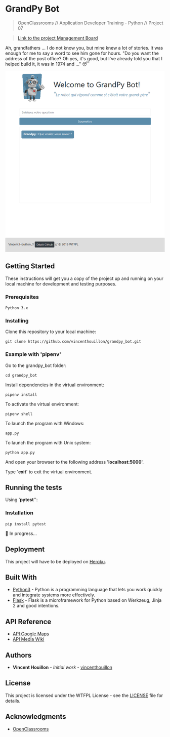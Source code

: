 # GrandPy Bot

> OpenClassrooms // Application Developer Training - Python // Project 07

> [Link to the project Management Board](https://github.com/vincenthouillon/grandpy_bot/projects/1)

Ah, grandfathers ... I do not know you, but mine knew a lot of stories. It was enough for me to say a word to see him gone for hours. "Do you want the address of the post office? Oh yes, it's good, but I've already told you that I helped build it, it was in 1974 and ..." :sleeping:

![Screenshot](grandpy/static/img/Screenshot.png)

## Getting Started

These instructions will get you a copy of the project up and running on your local machine for development and testing purposes.

### Prerequisites

```
Python 3.x
```

### Installing

Clone this repository to your local machine:
```
git clone https://github.com/vincenthouillon/grandpy_bot.git
```

### Example with '**pipenv**'

Go to the grandpy_bot folder:

```
cd grandpy_bot
```

Install dependencies in the virtual environment:

```
pipenv install
```

To activate the virtual environment:
```
pipenv shell
```

To launch the program with Windows:
```
app.py
```

To launch the program with Unix system:
```
python app.py
```

And open your browser to the following address '**localhost:5000**'.

Type '**exit**' to exit the virtual environment.

## Running the tests

Using '**pytest**'':

### Installation

```
pip install pytest
```

:construction: In progress...

## Deployment

This project will have to be deployed on [Heroku]('https://www.heroku.com/').

## Built With

* [Python3](https://www.python.org/) - Python is a programming language that lets you work quickly and integrate systems more effectively.
* [Flask](http://flask.pocoo.org/) - Flask is a microframework for Python based on Werkzeug, Jinja 2 and good intentions.

## API Reference
* [API Google Maps](https://developers.google.com/maps/documentation/maps-static/intro)
* [API Media Wiki](https://pymediawiki.readthedocs.io/en/latest/quickstart.html#quickstart)

## Authors

* **Vincent Houillon** - *Initial work* - [vincenthouillon](https://github.com/vincenthouillon)

## License

This project is licensed under the WTFPL License - see the [LICENSE](LICENSE.md) file for details.

## Acknowledgments

* [OpenClassrooms](https://openclassrooms.com)

